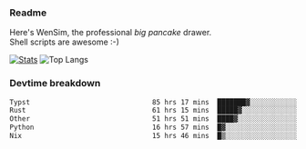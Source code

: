 ### Readme

Here's WenSim, the professional _big pancake_ drawer.\
Shell scripts are awesome :-)

[![Stats](https://github-readme-stats.vercel.app/api?username=wensimehrp)](https://github.com/anuraghazra/github-readme-stats)
![Top Langs](https://github-readme-stats.vercel.app/api/top-langs/?username=wensimehrp&layout=compact)

### Devtime breakdown

<!--START_SECTION:waka-->

```txt
Typst                              85 hrs 17 mins  ███████▓░░░░░░░░░░░░░░░░░   30.97 %
Rust                               61 hrs 15 mins  █████▓░░░░░░░░░░░░░░░░░░░   22.24 %
Other                              51 hrs 51 mins  ████▓░░░░░░░░░░░░░░░░░░░░   18.83 %
Python                             16 hrs 57 mins  █▓░░░░░░░░░░░░░░░░░░░░░░░   06.16 %
Nix                                15 hrs 46 mins  █▒░░░░░░░░░░░░░░░░░░░░░░░   05.73 %
```

<!--END_SECTION:waka-->
